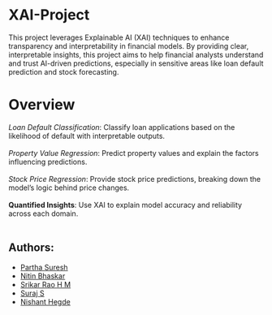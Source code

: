 # XAI-Project
This project leverages Explainable AI (XAI) techniques to enhance transparency and interpretability in financial models. By providing clear, interpretable insights, this project aims to help financial analysts understand and trust AI-driven predictions, especially in sensitive areas like loan default prediction and stock forecasting.

# Overview
*Loan Default Classification*: Classify loan applications based on the likelihood of default with interpretable outputs.<br><br>
*Property Value Regression*: Predict property values and explain the factors influencing predictions.<br><br>
*Stock Price Regression*: Provide stock price predictions, breaking down the model’s logic behind price changes.<br><br>
**Quantified Insights**: Use XAI to explain model accuracy and reliability across each domain.<br><br>

## Authors:

-   [Partha Suresh](https://github.com/Partha-Suresh)
-   [Nitin Bhaskar](https://github.com/nitinbhaskar7)
-   [Srikar Rao H M](https://github.com/Mystery-Coder)
-   [Suraj S](https://github.com/Suraj132004)
-   [Nishant Hegde](https://github.com/NishantHegde2305)
